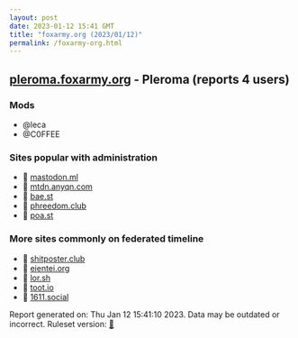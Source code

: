 ```yaml
---
layout: post
date: 2023-01-12 15:41 GMT
title: "foxarmy.org (2023/01/12)"
permalink: /foxarmy-org.html
---
```


## [pleroma.foxarmy.org](https://pleroma.foxarmy.org) - Pleroma (reports 4 users)

### Mods
 * @leca
 * @C0FFEE

### Sites popular with administration

* 🐘 [mastodon.ml](/mastodon-ml.html)
* 🐘 [mtdn.anyqn.com](/mtdn-anyqn-com.html)
* 🐘 [bae.st](/bae-st.html)
* 🐘 [phreedom.club](/phreedom-club.html)
* 🐘 [poa.st](/poa-st.html)

### More sites commonly on federated timeline

* 🐘 [shitposter.club](/shitposter-club.html)
* 🐘 [eientei.org](/eientei-org.html)
* 🐘 [lor.sh](/lor-sh.html)
* 🐘 [toot.io](/toot-io.html)
* 🐘 [1611.social](/1611-social.html)

Report generated on: Thu Jan 12 15:41:10 2023. Data may be outdated or incorrect.
Ruleset version: [🧁](/version-cupcake)
